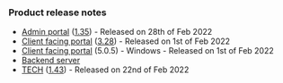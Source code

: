 ### Product release notes
* [Admin portal](/release-notes/admin) ([1.35](/configs/release-notes/admin/v1.35.1)) - Released on 28th of Feb 2022
* [Client facing portal](/release-notes/portal) ([3.28](/configs/release-notes/portal/v3.28)) - Released on 1st of Feb 2022
* [Client facing portal](https://help.deskdirector.com/article/4uzjpwaiou) (5.0.5) - Windows - Released on 1st of Feb 2022
* [Backend server](https://help.deskdirector.com/article/5ml4ieesph-server-changelog)
* [TECH](/release-notes/tech) ([1.43](/configs/release-notes/tech/v1.43)) - Released on 22nd of Feb 2022
